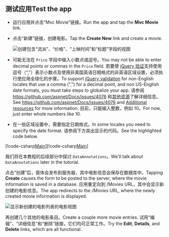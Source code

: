 
## <a name="test-the-app"></a><span data-ttu-id="70a8d-101">测试应用</span><span class="sxs-lookup"><span data-stu-id="70a8d-101">Test the app</span></span>

* <span data-ttu-id="70a8d-102">运行应用并点击“Mvc Movie”链接。</span><span class="sxs-lookup"><span data-stu-id="70a8d-102">Run the app and tap the **Mvc Movie** link.</span></span>
* <span data-ttu-id="70a8d-103">点击“新建”链接，创建电影。</span><span class="sxs-lookup"><span data-stu-id="70a8d-103">Tap the **Create New** link and create a movie.</span></span>

  ![创建包含“流派”、“价格”、“上映时间”和“标题”字段的视图](../../tutorials/first-mvc-app/adding-model/_static/movies.png)

* <span data-ttu-id="70a8d-105">可能无法在 `Price` 字段中输入小数点或逗号。</span><span class="sxs-lookup"><span data-stu-id="70a8d-105">You may not be able to enter decimal points or commas in the `Price` field.</span></span> <span data-ttu-id="70a8d-106">若要使 [jQuery 验证](https://jqueryvalidation.org/)支持使用逗号（“,”）表示小数点及使用非美国英语日期格式的非英语区域设置，必须执行使应用全球化的步骤。</span><span class="sxs-lookup"><span data-stu-id="70a8d-106">To support [jQuery validation](https://jqueryvalidation.org/) for non-English locales that use a comma (",") for a decimal point, and non US-English date formats, you must take steps to globalize your app.</span></span> <span data-ttu-id="70a8d-107">请参阅 https://github.com/aspnet/Docs/issues/4076 和[其他资源](#additional-resources)了解详细信息。</span><span class="sxs-lookup"><span data-stu-id="70a8d-107">See https://github.com/aspnet/Docs/issues/4076 and [Additional resources](#additional-resources) for more information.</span></span> <span data-ttu-id="70a8d-108">目前，只能输入整数，例如 10。</span><span class="sxs-lookup"><span data-stu-id="70a8d-108">For now, just enter whole numbers like 10.</span></span>

<a name="displayformatdatelocal"></a>

* <span data-ttu-id="70a8d-109">在一些区域设置中，需要指定日期格式。</span><span class="sxs-lookup"><span data-stu-id="70a8d-109">In some locales you need to specify the date format.</span></span> <span data-ttu-id="70a8d-110">请参阅下方突出显示的代码。</span><span class="sxs-lookup"><span data-stu-id="70a8d-110">See the highlighted code below.</span></span>

<span data-ttu-id="70a8d-111">[!code-csharp[Main](../../tutorials/first-mvc-app/start-mvc/sample/MvcMovie/Models/MovieDateFormat.cs?name=snippet_1&highlight=2,10)]</span><span class="sxs-lookup"><span data-stu-id="70a8d-111">[!code-csharp[Main](../../tutorials/first-mvc-app/start-mvc/sample/MvcMovie/Models/MovieDateFormat.cs?name=snippet_1&highlight=2,10)]</span></span>

<span data-ttu-id="70a8d-112">我们将在本教程的后续部分中探讨 `DataAnnotations`。</span><span class="sxs-lookup"><span data-stu-id="70a8d-112">We'll talk about `DataAnnotations` later in the tutorial.</span></span>

<span data-ttu-id="70a8d-113">点击“创建”后，窗体会发布到服务器，其中电影信息会保存在数据库中。</span><span class="sxs-lookup"><span data-stu-id="70a8d-113">Tapping **Create** causes the form to be posted to the server, where the movie information is saved in a database.</span></span> <span data-ttu-id="70a8d-114">应用重定向到 /Movies URL，其中会显示新创建的电影信息。</span><span class="sxs-lookup"><span data-stu-id="70a8d-114">The app redirects to the */Movies* URL, where the newly created movie information is displayed.</span></span>

![显示新创建的电影列表的电影视图](../../tutorials/first-mvc-app/adding-model/_static/h.png)

<span data-ttu-id="70a8d-116">再创建几个其他的电影条目。</span><span class="sxs-lookup"><span data-stu-id="70a8d-116">Create a couple more movie entries.</span></span> <span data-ttu-id="70a8d-117">试用“编辑”、“详细信息”和“删除”链接，它们均可正常工作。</span><span class="sxs-lookup"><span data-stu-id="70a8d-117">Try the **Edit**, **Details**, and **Delete** links, which are all functional.</span></span>
